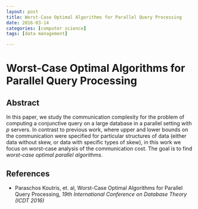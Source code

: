 ```yaml
---
layout: post
title: Worst-Case Optimal Algorithms for Parallel Query Processing 
date: 2016-03-14
categories: [computer science]
tags: [data management]

---
```


# Worst-Case Optimal Algorithms for Parallel Query Processing

## Abstract

In this paper, we study the communication complexity for the problem of computing a conjunctive query on a large database in a parallel setting with *p* servers. In contrast to previous work, where upper and lower bounds on the communication were specified for particular structures of data (either data without skew, or data with specific types of skew), in this work we focus on worst-case analysis of the communication cost. The goal is to find *worst-case optimal parallel algorithms*.


## References


- Paraschos Koutris, et. al, Worst-Case Optimal Algorithms for Parallel Query Processing, *19th International Conference on Database Theory (ICDT 2016)*
